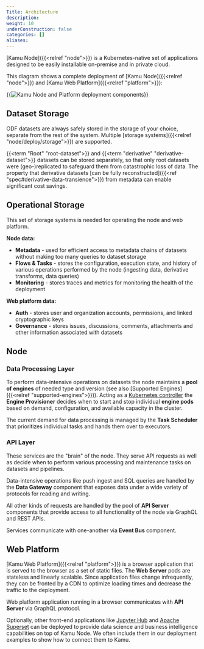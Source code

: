 ```yaml
---
Title: Architecture
description:
weight: 10
underConstruction: false
categories: []
aliases:
---
```


[Kamu Node]({{<relref "node">}}) is a Kubernetes-native set of applications designed to be easily installable on-premise and in private cloud.

This diagram shows a complete deployment of [Kamu Node]({{<relref "node">}}) and [Kamu Web Platform]({{<relref "platform">}}):

{{<image
    filename="/images/node/node-platform-deployment-components.svg" 
    alt="Kamu Node and Platform deployment components">}}

## Dataset Storage
ODF datasets are always safely stored in the storage of your choice, separate from the rest of the system. Multiple [storage systems]({{<relref "node/deploy/storage">}}) are supported.

{{<term "Root" "root-dataset">}} and {{<term "derivative" "derivative-dataset">}} datasets can be stored separately, so that only root datasets were (geo-)replicated to safeguard them from catastrophic loss of data. The property that derivative datasets [can be fully reconstructed]({{<ref "spec#derivative-data-transience">}}) from metadata can enable significant cost savings.

## Operational Storage
This set of storage systems is needed for operating the node and web platform.

**Node data:**
- **Metadata** - used for efficient access to metadata chains of datasets without making too many queries to dataset storage
- **Flows & Tasks** - stores the configuration, execution state, and history of various operations performed by the node (ingesting data, derivative transforms, data queries)
- **Monitoring** - stores traces and metrics for monitoring the health of the deployment

**Web platform data:**
- **Auth** - stores user and organization accounts, permissions, and linked cryptographic keys
- **Governance** - stores issues, discussions, comments, attachments and other information associated with datasets

## Node

### Data Processing Layer
To perform data-intensive operations on datasets the node maintains a **pool of engines** of needed type and version (see also [Supported Engines]({{<relref "supported-engines">}})). Acting as a [Kubernetes controller](https://kubernetes.io/docs/concepts/architecture/controller/) the **Engine Provisioner** decides when to start and stop individual **engine pods** based on demand, configuration, and available capacity in the cluster.

The current demand for data processing is managed by the **Task Scheduler** that prioritizes individual tasks and hands them over to executors.

### API Layer
These services are the "brain" of the node. They serve API requests as well as decide when to perform various processing and maintenance tasks on datasets and pipelines.

Data-intensive operations like push ingest and SQL queries are handled by the **Data Gateway** component that exposes data under a wide variety of protocols for reading and writing.

All other kinds of requests are handled by the pool of **API Server** components that provide access to all functionality of the node via GraphQL and REST APIs.

Services communicate with one-another via **Event Bus** component.

## Web Platform
[Kamu Web Platform]({{<relref "platform">}}) is a browser application that is served to the browser as a set of static files. The **Web Server** pods are stateless and linearly scalable. Since application files change infrequently, they can be fronted by a CDN to optimize loading times and decrease the traffic to the deployment.

Web platform application running in a browser communicates with **API Server** via GraphQL protocol.

Optionally, other front-end applications like [Jupyter Hub](https://z2jh.jupyter.org/) and [Apache Superset](https://superset.apache.org/) can be deployed to provide data science and business intelligence capabilities on top of Kamu Node. We often include them in our deployment examples to show how to connect them to Kamu.
